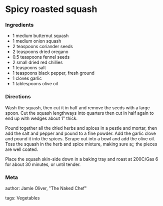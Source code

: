 # Spicy roasted squash

### Ingredients
 * 1 medium butternut squash
 * 1 medium onion squash
 * 2 teaspoons coriander seeds
 * 2 teaspoons dried oregano
 * 0.5 teaspoons fennel seeds
 * 2 small dried red chillies
 * 1 teaspoons salt
 * 1 teaspoons black pepper, fresh ground
 * 1 cloves garlic
 * 1 tablespoons olive oil

### Directions

Wash the squash, then cut it in half and remove the seeds with a large spoon.  Cut the squash lengthways into quarters then cut in half again to end up with wedges about 1" thick.

Pound together all the dried herbs and spices in a pestle and mortar, then add the salt and pepper and pound to a fine powder.  Add the garlic clove and pound it into the spices.  Scrape out into a bowl and add the olive oil.  Toss the squash in the herb and spice mixture, making sure a;; the pieces are well coated.

Place the squash skin-side down in a baking tray and roast at 200C/Gas 6 for about 30 minutes, or until tender.

### Meta
author: Jamie Oliver, "The Naked Chef"

tags: Vegetables


